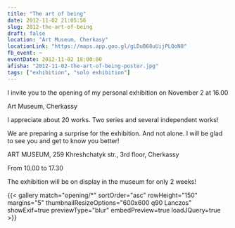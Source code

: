 ```yaml
---
title: "The art of being"
date: 2012-11-02 21:05:56
slug: 2012-the-art-of-being
draft: false
location: "Art Museum, Cherkasy"
locationLink: "https://maps.app.goo.gl/gLDuB68uUijPLQoN8"
fb_event: ~
eventDate: 2012-11-02 18:00:00
afisha: "2012-11-02-the-art-of-being-poster.jpg"
tags: ["exhibition", "solo exhibition"]
---
```


I invite you to the opening of my personal exhibition on November 2 at 16.00

Art Museum, Cherkassy

I appreciate about 20 works. Two series and several independent works!

We are preparing a surprise for the exhibition. And not alone. I will be glad to see you and get to know you better!

ART MUSEUM, 259 Khreshchatyk str., 3rd floor, Cherkassy

From 10.00 to 17.30

The exhibition will be on display in the museum for only 2 weeks!

{{< gallery match="opening/*" sortOrder="asc" rowHeight="150" margins="5" thumbnailResizeOptions="600x600 q90 Lanczos" showExif=true previewType="blur" embedPreview=true loadJQuery=true >}}
